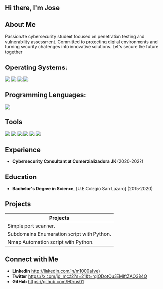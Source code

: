 ## Hi there, I'm Jose

## About Me
Passionate cybersecurity student focused on penetration testing and vulnerability assessment. Committed to protecting digital environments and turning security challenges into innovative solutions. Let's secure the future together!

## Operating Systems: 
<div>
    <img src="https://img.shields.io/badge/-Windows-0074DA?&style=for-the-badge" />
    <img src="https://img.shields.io/badge/-Ubuntu-9C0D4C?&style=for-the-badge" />
	<img src="https://img.shields.io/badge/-Kali Linux-0D0F9C?&style=for-the-badge&logo=Wireshark&logoColor=white" />
	<img src="https://img.shields.io/badge/-Debian-5B6D7D?&style=for-the-badge&logo=Wireshark&logoColor=white" />
</div>

## Programming Lenguages:
<div>
	<img src="https://img.shields.io/badge/-Python-007310?&style=for-the-badge&logo=Wireshark&logoColor=white" />
</div>

## Tools
<div>
    <img src="https://img.shields.io/badge/-Wireshark-1679A7?&style=for-the-badge&logo=Wireshark&logoColor=white" />
    <img src="https://img.shields.io/badge/-Nmap-4D4D4D?&style=for-the-badge" />
    <img src="https://img.shields.io/badge/-BurpSuite-4D4D4D?&style=for-the-badge" />
	<img src="https://img.shields.io/badge/-Nessus-500DBD?&style=for-the-badge&logo=Wireshark&logoColor=white" />
	<img src="https://img.shields.io/badge/-Metasploit-00207C?&style=for-the-badge&logo=Wireshark&logoColor=white" />
	<img src="https://img.shields.io/badge/-Hydra-007310?&style=for-the-badge&logo=Wireshark&logoColor=white" />
</div>

## Experience
- **Cybersecurity Consultant at Comerzializadora JK** (2020-2022)

## Education
- **Bachelor's Degree in Science**, [U.E.Colegio San Lazaro] (2015-2020)

## Projects

|                 Projects                 |
|------------------------------------------|
| Simple port scanner.                     | 
|Subdomains Enumeration script with Python.|
|Nmap Automation script with Python.       |

## Connect with Me
- **Linkedin** http://linkedin.com/in/m1000alive)
- **Twitter** https://x.com/jd_mc22?s=21&t=rqlODotOu3EMlftZAO3B4Q
- **GitHub** https://github.com/H0rus01
